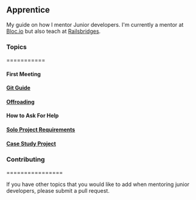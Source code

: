 ## Apprentice

My guide on how I mentor Junior developers. I'm currently a mentor at [Bloc.io](www.bloc.io) but also teach at [Railsbridges](http://www.railsbridge.org/).  

### Topics
===========

#### First Meeting

#### [Git Guide](https://github.com/wonderwoman13/apprentice/blob/master/git_guide.md)

#### [Offroading](https://github.com/wonderwoman13/apprentice/blob/master/offroading.md)

#### How to Ask For Help

#### [Solo Project Requirements](https://github.com/wonderwoman13/apprentice/blob/master/solo_project_requirements.md)

#### [Case Study Project](https://github.com/wonderwoman13/apprentice/blob/master/case_study_project.md)

### Contributing
================

If you have other topics that you would like to add when mentoring junior developers, please submit a pull request.
